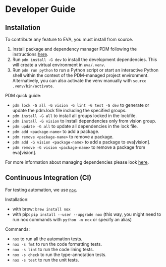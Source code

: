 # Developer Guide

## Installation

To contribute any feature to EVA, you must install from source.

1. Install package and dependency manager PDM following the instructions [here](https://pdm-project.org/latest/#other-installation-methods).
2. Run `pdm install -G dev` to install the development dependencies. This will create a virtual environment in `eva/.venv`.
3. Run `pdm run python` to run a Python script or start an interactive Python shell within the context of the PDM-managed project environment. Alternatively, you can also activate the venv manually with `source .venv/bin/activate`.


PDM quick guide:
- `pdm lock -G all -G vision -G lint -G test -G dev` to generate or update the pdm.lock file including the specified groups.
- `pdm install -G all`	to install all groups locked in the lockfile.
- `pdm install -G vision`	to install dependencies only from vision group.
- `pdm update -G all` to update all dependencies in the lock file.
- `pdm add <package-name>` to add a package.
- `pdm remove <package-name>` to remove a package.
- `pdm add -G vision <package-name>` to add a package to eva[vision].
- `pdm remove -G vision <package-name>` to remove a package from eva[vision].

For more information about managing dependencies please look [here](https://pdm-project.org/latest/usage/dependency/#manage-dependencies).

## Continuous Integration (CI)

For testing automation, we use [`nox`](https://nox.thea.codes/en/stable/index.html).

Installation:
- with brew: `brew install nox`
- with pip: `pip install --user --upgrade nox` (this way, you might need to run nox commands with `python -m nox` or specify an alias)

Commands:
- `nox` to run all the automation tests. 
- `nox -s fmt` to run the code formatting tests.
- `nox -s lint` to run the code lining tests.
- `nox -s check` to run the type-annotation tests.
- `nox -s test` to run the unit tests.
